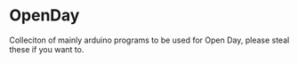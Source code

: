 # OpenDay
Colleciton of mainly arduino programs to be used for Open Day, please steal these if you want to.
